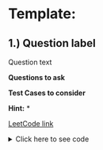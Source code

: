 
# Template:

## 1.) Question label

Question text

**Questions to ask**

**Test Cases to consider**

**Hint:**
* 

[LeetCode link]()

<details>
<summary>Click here to see code</summary>

```python
```

</details>